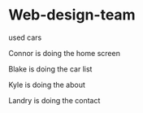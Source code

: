# Web-design-team
used cars

Connor is doing the home screen

Blake is doing the car list

Kyle is doing the about 

Landry is doing the contact
